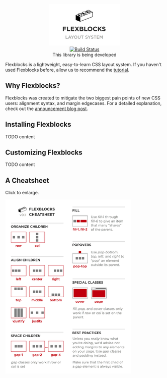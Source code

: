 <p align="center">
  <img src="https://raw.githubusercontent.com/lord/img/master/logo-flexblocks.png" alt="Flexblocks: Layout System" width="226">
  <br>
  <a href="https://travis-ci.org/lord/flexblocks">
    <img src="https://travis-ci.org/lord/flexblocks.svg?branch=master" alt="Build Status">
  </a>
  <br>
  This library is being developed
</p>

Flexblocks is a lightweight, easy-to-learn CSS layout system. If you haven't used Flexblocks before, allow us to recommend the [tutorial](#TODOLINK).

## Why Flexblocks?

Flexblocks was created to mitigate the two biggest pain points of new CSS users: alignment syntax, and margin edgecases. For a detailed explanation, check out the [announcement blog post](#TODOLINK).

## Installing Flexblocks

TODO content

## Customizing Flexblocks

TODO content

## A Cheatsheet

Click to enlarge.

<img src="https://raw.githubusercontent.com/lord/img/master/cheatsheet-flexblocks.png" alt="Flexblocks: Layout System" width="400">
